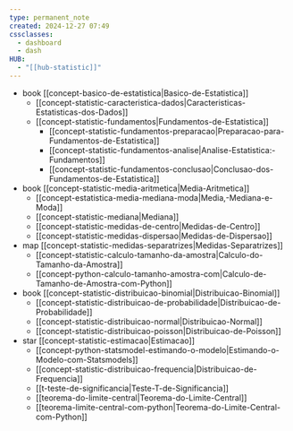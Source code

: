 ```yaml
---
type: permanent_note
created: 2024-12-27 07:49
cssclasses:
  - dashboard
  - dash
HUB:
  - "[[hub-statistic]]"
---
```

   
- book [[concept-basico-de-estatistica|Basico-de-Estatistica]]
	- [[concept-statistic-caracteristica-dados|Caracteristicas-Estatisticas-dos-Dados]]
	- [[concept-statistic-fundamentos|Fundamentos-de-Estatistica]]
		- [[concept-statistic-fundamentos-preparacao|Preparacao-para-Fundamentos-de-Estatistica]]
		- [[concept-statistic-fundamentos-analise|Analise-Estatistica:-Fundamentos]]
		- [[concept-statistic-fundamentos-conclusao|Conclusao-dos-Fundamentos-de-Estatistica]]
- book [[concept-statistic-media-aritmetica|Media-Aritmetica]]
	- [[concept-estatistica-media-mediana-moda|Media,-Mediana-e-Moda]]
	- [[concept-statistic-mediana|Mediana]]
	- [[concept-statistic-medidas-de-centro|Medidas-de-Centro]]
	- [[concept-statistic-medidas-dispersao|Medidas-de-Dispersao]]
- map [[concept-statistic-medidas-separatrizes|Medidas-Separatrizes]]
	- [[concept-statistic-calculo-tamanho-da-amostra|Calculo-do-Tamanho-da-Amostra]]
	- [[concept-python-calculo-tamanho-amostra-com|Calculo-de-Tamanho-de-Amostra-com-Python]]
- book [[concept-statistic-distribuicao-binomial|Distribuicao-Binomial]]
	- [[concept-statistic-distribuicao-de-probabilidade|Distribuicao-de-Probabilidade]]
	- [[concept-statistic-distribuicao-normal|Distribuicao-Normal]]
	- [[concept-statistic-distribuicao-poisson|Distribuicao-de-Poisson]]
- star [[concept-statistic-estimacao|Estimacao]]
	- [[concept-python-statsmodel-estimando-o-modelo|Estimando-o-Modelo-com-Statsmodels]]
	- [[concept-statistic-distribuicao-frequencia|Distribuicao-de-Frequencia]]
	- [[t-teste-de-significancia|Teste-T-de-Significancia]]
	- [[teorema-do-limite-central|Teorema-do-Limite-Central]]
	- [[teorema-limite-central-com-python|Teorema-do-Limite-Central-com-Python]]